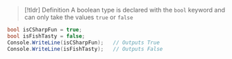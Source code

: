 > [!tldr] Definition
> A boolean type is declared with the `bool` keyword and can only take the values `true` or `false`

```csharp
bool isCSharpFun = true;
bool isFishTasty = false;
Console.WriteLine(isCSharpFun);   // Outputs True
Console.WriteLine(isFishTasty);   // Outputs False
```